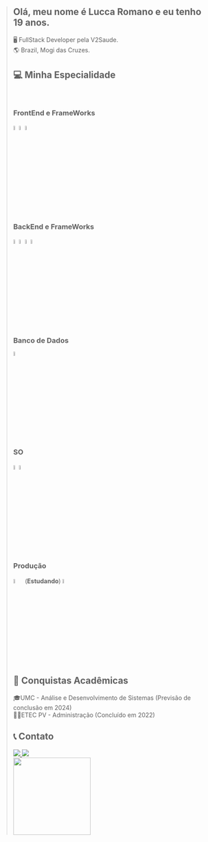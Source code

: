 > ## Olá, meu nome é Lucca Romano e eu tenho 19 anos.
> 
> 🖥️ FullStack Developer pela V2Saude. <br>
> 🌎 Brazil, Mogi das Cruzes.
> 
> ## 💻 Minha Especialidade
> <div style="display: inline-block"><br>
> 
> <h3> FrontEnd e FrameWorks </h3>         
> <img src="https://cdn.jsdelivr.net/gh/devicons/devicon/icons/bootstrap/bootstrap-original.svg" width="5%"/>  
> <img src="https://cdn.jsdelivr.net/gh/devicons/devicon/icons/html5/html5-original.svg" width="5%"/>
> <img src="https://cdn.jsdelivr.net/gh/devicons/devicon/icons/css3/css3-original.svg" width="5%"/>
>   
> 
> ## <h3> BackEnd e FrameWorks</h3>
> <img src="https://cdn.jsdelivr.net/gh/devicons/devicon/icons/python/python-original.svg" width="5%" />
> <img src="https://cdn.jsdelivr.net/gh/devicons/devicon/icons/jupyter/jupyter-original-wordmark.svg" width="5%" />
> <img src="https://cdn.jsdelivr.net/gh/devicons/devicon/icons/selenium/selenium-original.svg" width="5%" />
> <img src="https://cdn.jsdelivr.net/gh/devicons/devicon/icons/php/php-plain.svg" width="5%"/>
>  
> ## <h3> Banco de Dados </h3>
> <img src="https://cdn.jsdelivr.net/gh/devicons/devicon/icons/mysql/mysql-original.svg" width="5%"/>
>  
> ## <h3> SO </h3>
> <img src="https://cdn.jsdelivr.net/gh/devicons/devicon/icons/linux/linux-original.svg" width="5%"/>
> <img src="https://cdn.jsdelivr.net/gh/devicons/devicon/icons/windows8/windows8-original.svg" width="5%"/>        
> </div>  
> 
> ## <H3> Produção </H3>
> <img src="https://cdn.jsdelivr.net/gh/devicons/devicon/icons/jenkins/jenkins-original.svg" width="5%"/>
> (<b>Estudando</b>) <img src="https://cdn.jsdelivr.net/gh/devicons/devicon/icons/amazonwebservices/amazonwebservices-original.svg" width="5%"/>
>                   
> 
> ## 📜 Conquistas Acadêmicas
> 🎓UMC - Análise e Desenvolvimento de Sistemas (Previsão de conclusão em 2024) <br>
> 👨‍🎓ETEC PV - Administração (Concluído em 2022)
> 
> ## 📞 Contato
> <div>
>   <a href="https://www.instagram.com/isntlukv/">
>     <img src="https://img.shields.io/badge/Instagram-E4405F?style=for-the-badge&logo=instagram&logoColor=white" target="_blank">
>   </a> 
>   <a href="https://www.linkedin.com/in/lucca-romano-780b82286/">
>     <img src="https://img.shields.io/badge/LinkedIn-0077B5?style=for-the-badge&logo=linkedin&logoColor=white" target="_blank">
>   </a>
> </div>
> 
> <div>
>   <a href="https://github.com/rom-lucca">
>     <img height="180em" src="https://github-readme-stats.vercel.app/api?username=rom-lucca&show_icons=true&theme=tokyonight"/>
> </div>
